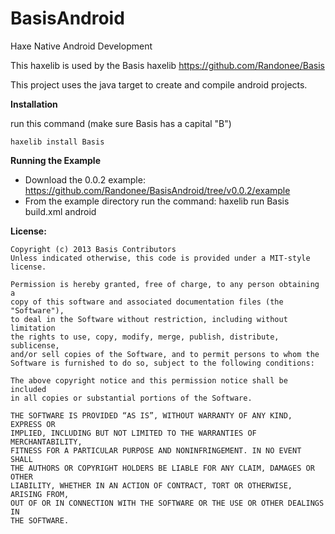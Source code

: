 BasisAndroid
=====

Haxe Native Android Development

This haxelib is used by the Basis haxelib
https://github.com/Randonee/Basis

This project uses the java target to create and compile android projects.

**Installation**

run this command (make sure Basis has a capital "B")

	haxelib install Basis
	

**Running the Example**

* Download the 0.0.2 example: https://github.com/Randonee/BasisAndroid/tree/v0.0.2/example
* From the example directory run the command: haxelib run Basis build.xml android



**License:**

	Copyright (c) 2013 Basis Contributors
    Unless indicated otherwise, this code is provided under a MIT-style license. 

    Permission is hereby granted, free of charge, to any person obtaining a 
    copy of this software and associated documentation files (the "Software"),
    to deal in the Software without restriction, including without limitation
    the rights to use, copy, modify, merge, publish, distribute, sublicense,
    and/or sell copies of the Software, and to permit persons to whom the
    Software is furnished to do so, subject to the following conditions:

    The above copyright notice and this permission notice shall be included
    in all copies or substantial portions of the Software.

    THE SOFTWARE IS PROVIDED “AS IS”, WITHOUT WARRANTY OF ANY KIND, EXPRESS OR
    IMPLIED, INCLUDING BUT NOT LIMITED TO THE WARRANTIES OF MERCHANTABILITY,
    FITNESS FOR A PARTICULAR PURPOSE AND NONINFRINGEMENT. IN NO EVENT SHALL 
    THE AUTHORS OR COPYRIGHT HOLDERS BE LIABLE FOR ANY CLAIM, DAMAGES OR OTHER
    LIABILITY, WHETHER IN AN ACTION OF CONTRACT, TORT OR OTHERWISE, ARISING FROM,
    OUT OF OR IN CONNECTION WITH THE SOFTWARE OR THE USE OR OTHER DEALINGS IN
    THE SOFTWARE.